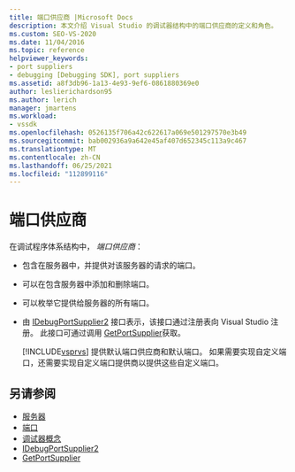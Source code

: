 ```yaml
---
title: 端口供应商 |Microsoft Docs
description: 本文介绍 Visual Studio 的调试器结构中的端口供应商的定义和角色。
ms.custom: SEO-VS-2020
ms.date: 11/04/2016
ms.topic: reference
helpviewer_keywords:
- port suppliers
- debugging [Debugging SDK], port suppliers
ms.assetid: a8f3db96-1a13-4e93-9ef6-0861880369e0
author: leslierichardson95
ms.author: lerich
manager: jmartens
ms.workload:
- vssdk
ms.openlocfilehash: 0526135f706a42c622617a069e501297570e3b49
ms.sourcegitcommit: bab002936a9a642e45af407d652345c113a9c467
ms.translationtype: MT
ms.contentlocale: zh-CN
ms.lasthandoff: 06/25/2021
ms.locfileid: "112899116"
---
```

# <a name="port-suppliers"></a>端口供应商
在调试程序体系结构中， *端口供应商*：

- 包含在服务器中，并提供对该服务器的请求的端口。

- 可以在包含服务器中添加和删除端口。

- 可以枚举它提供给服务器的所有端口。

- 由 [IDebugPortSupplier2](../../extensibility/debugger/reference/idebugportsupplier2.md) 接口表示，该接口通过注册表向 Visual Studio 注册。 此接口可通过调用 [GetPortSupplier](../../extensibility/debugger/reference/idebugcoreserver2-getportsupplier.md)获取。

  [!INCLUDE[vsprvs](../../code-quality/includes/vsprvs_md.md)] 提供默认端口供应商和默认端口。 如果需要实现自定义端口，还需要实现自定义端口提供商以提供这些自定义端口。

## <a name="see-also"></a>另请参阅
- [服务器](../../extensibility/debugger/servers-visual-studio-sdk.md)
- [端口](../../extensibility/debugger/ports.md)
- [调试器概念](../../extensibility/debugger/debugger-concepts.md)
- [IDebugPortSupplier2](../../extensibility/debugger/reference/idebugportsupplier2.md)
- [GetPortSupplier](../../extensibility/debugger/reference/idebugcoreserver2-getportsupplier.md)

